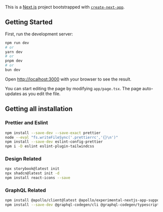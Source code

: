 This is a [Next.js](https://nextjs.org) project bootstrapped with [`create-next-app`](https://nextjs.org/docs/app/api-reference/cli/create-next-app).

## Getting Started

First, run the development server:

```bash
npm run dev
# or
yarn dev
# or
pnpm dev
# or
bun dev
```

Open [http://localhost:3000](http://localhost:3000) with your browser to see the result.

You can start editing the page by modifying `app/page.tsx`. The page auto-updates as you edit the file.

## Getting all installation

### Prettier and Eslint

```bash
npm install --save-dev --save-exact prettier
node --eval "fs.writeFileSync('.prettierrc','{}\n')"
npm install --save-dev eslint-config-prettier
npm i -D eslint eslint-plugin-tailwindcss
```

### Design Related

```bash
npx storybook@latest init
npx shadcn@latest init -d
npm install react-icons --save
```

### GraphQL Related

```bash
npm install @apollo/client@latest @apollo/experimental-nextjs-app-support
npm install --save-dev @graphql-codegen/cli @graphql-codegen/typescript @graphql-codegen/typescript-operations @graphql-codegen/typescript-react-apollo

```
